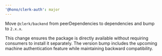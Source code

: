```yaml
---
'@hono/clerk-auth': major
---
```


Move `@clerk/backend` from peerDependencies to dependencies and bump to `2.x.x`.

This change ensures the package is directly available without requiring consumers to install it separately. The version bump includes the upcoming machine authentication feature while maintaining backward compatibility.
